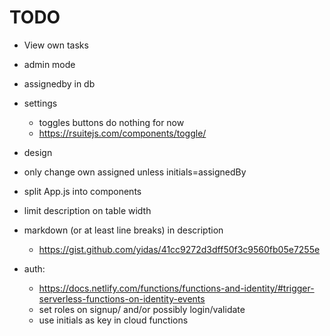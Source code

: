 # TODO

- View own tasks
- admin mode
- assignedby in db
- settings
  - toggles buttons do nothing for now
  - https://rsuitejs.com/components/toggle/
- design
- only change own assigned unless initials=assignedBy
- split App.js into components
- limit description on table width
- markdown (or at least line breaks) in description
  - https://gist.github.com/yidas/41cc9272d3dff50f3c9560fb05e7255e

- auth: 
  - https://docs.netlify.com/functions/functions-and-identity/#trigger-serverless-functions-on-identity-events
  - set roles on signup/ and/or possibly login/validate
  - use initials as key in cloud functions